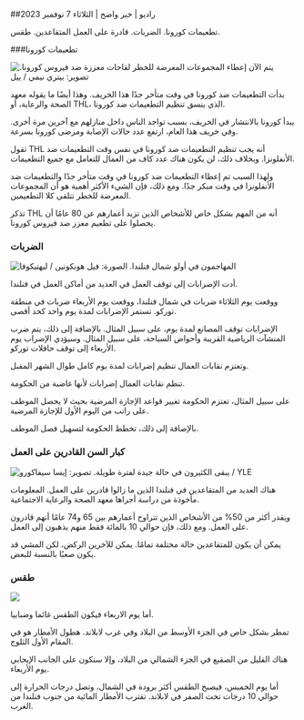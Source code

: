 ##راديو \| خبر واضح \| الثلاثاء 7 نوفمبر 2023

تطعيمات كورونا. الضربات. قادرة على العمل المتقاعدين. طقس.

###تطعيمات كورونا

![يتم الآن إعطاء المجموعات المعرضة للخطر لقاحات معززة ضد فيروس كورونا. تصوير: بيتري نيمي / ييل](https://images.cdn.yle.fi/image/upload/c_crop,h_2266,w_4027,x_0,y_0/ar_1.7777777777777777,c_fill,g_faces,h_675,w_1200/dpr_1.0/q_auto:eco/f_auto/fl_lossy/v1675253861/39-99789363046bc0166b4)

بدأت التطعيمات ضد كورونا في وقت متأخر جدًا هذا الخريف. وهذا أيضًا ما يقوله معهد الصحة والرعاية، أو THL، الذي ينسق تنظيم التطعيمات ضد كورونا.

يبدأ كورونا بالانتشار في الخريف، بسبب تواجد الناس داخل منازلهم مع آخرين مرة أخرى. وفي خريف هذا العام، ارتفع عدد حالات الإصابة ومرضى كورونا بسرعة.

تقول THL أنه يجب تنظيم التطعيمات ضد كورونا في نفس وقت التطعيمات ضد الأنفلونزا. وبخلاف ذلك، لن يكون هناك عدد كاف من العمال للتعامل مع جميع التطعيمات.

ولهذا السبب تم إعطاء التطعيمات ضد كورونا في وقت متأخر جدًا والتطعيمات ضد الأنفلونزا في وقت مبكر جدًا. ومع ذلك، فإن الشيء الأكثر أهمية هو أن المجموعات المعرضة للخطر تتلقى كلا التطعيمين.

تذكر THL أنه من المهم بشكل خاص للأشخاص الذين تزيد أعمارهم عن 80 عامًا أن يحصلوا على تطعيم معزز ضد فيروس كورونا.

### الضربات

![المهاجمون في أولو شمال فنلندا. الصورة: فيل هونكونين / ليهتيكوفا](https://images.cdn.yle.fi/image/upload/c_crop,h_2880,w_5120,x_0,y_533/ar_1.7777777777777777,c_fill,g_faces,h_675,w_1200/dpr_1.0/q_auto:eco/f_auto/fl_lossy/v1699368229/39-11968696549f7933eb81)

أدت الإضرابات إلى توقف العمل في العديد من أماكن العمل في فنلندا.

ووقعت يوم الثلاثاء ضربات في شمال فنلندا، ووقعت يوم الأربعاء ضربات في منطقة توركو. تستمر الإضرابات لمدة يوم واحد كحد أقصى.

الإضرابات توقف المصانع لمدة يوم، على سبيل المثال. بالإضافة إلى ذلك، يتم ضرب المنشآت الرياضية القريبة وأحواض السباحة، على سبيل المثال. وسيؤدي الإضراب يوم الأربعاء إلى توقف حافلات توركو.

وتعتزم نقابات العمال تنظيم إضرابات لمدة يوم كامل طوال الشهر المقبل.

تنظم نقابات العمال إضرابات لأنها غاضبة من الحكومة.

على سبيل المثال، تعتزم الحكومة تغيير قواعد الإجازة المرضية بحيث لا يحصل الموظف على راتب من اليوم الأول للإجازة المرضية.

بالإضافة إلى ذلك، تخطط الحكومة لتسهيل فصل الموظف.

### كبار السن القادرين على العمل

![يبقى الكثيرون في حالة جيدة لفترة طويلة. تصوير: إيسا سيفاكورو / YLE](https://images.cdn.yle.fi/image/upload/c_crop,h_3375,w_6000,x_0,y_47/ar_1.7777777777777777,c_fill,g_faces,h_675,w_1200/dpr_1.0/q_auto:eco/f_auto/fl_lossy/v1568642672/39-5915475d7f9625891ee)

هناك العديد من المتقاعدين في فنلندا الذين ما زالوا قادرين على العمل. المعلومات مأخوذة من دراسة أجراها معهد الصحة والرعاية الاجتماعية.

ويقدر أكثر من 50% من الأشخاص الذين تتراوح أعمارهم بين 65 و74 عامًا أنهم قادرون على العمل. ومع ذلك، فإن حوالي 10 بالمائة فقط منهم يذهبون إلى العمل.

يمكن أن يكون للمتقاعدين حالة مختلفة تمامًا. يمكن للآخرين الركض، لكن المشي قد يكون صعبًا بالنسبة للبعض.

### طقس

![](https://images.cdn.yle.fi/image/upload/c_crop,h_1080,w_1919,x_0,y_0/ar_1.7777777777777777,c_fill,g_faces,h_675,w_1200/dpr_1.0/q_auto:eco/f_auto/fl_lossy/v1699373925/39-1197270654a63406a4f5)

أما يوم الاربعاء فيكون الطقس غائما وضبابيا.

تمطر بشكل خاص في الجزء الأوسط من البلاد وفي غرب لابلاند. هطول الأمطار هو في المقام الأول الثلوج.

هناك القليل من الصقيع في الجزء الشمالي من البلاد، وإلا سنكون على الجانب الإيجابي يوم الأربعاء.

أما يوم الخميس، فيصبح الطقس أكثر برودة في الشمال، وتصل درجات الحرارة إلى حوالي 10 درجات تحت الصفر في لابلاند. تقترب الأمطار المائية من جنوب فنلندا من الغرب.